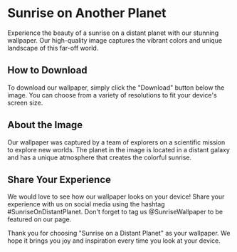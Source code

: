 <!--
Write me markdown content of website with wallpaper:

"Sunrise on a distant planet"

The header of the page should not be copy of the text but rather a real content of the website which is using this wallpaper.
-->

<!--font:Inter-->

# Sunrise on Another Planet

Experience the beauty of a sunrise on a distant planet with our stunning wallpaper. Our high-quality image captures the vibrant colors and unique landscape of this far-off world.

## How to Download

To download our wallpaper, simply click the "Download" button below the image. You can choose from a variety of resolutions to fit your device's screen size.

## About the Image

Our wallpaper was captured by a team of explorers on a scientific mission to explore new worlds. The planet in the image is located in a distant galaxy and has a unique atmosphere that creates the colorful sunrise.

## Share Your Experience

We would love to see how our wallpaper looks on your device! Share your experience with us on social media using the hashtag #SunriseOnDistantPlanet. Don't forget to tag us @SunriseWallpaper to be featured on our page.

Thank you for choosing "Sunrise on a Distant Planet" as your wallpaper. We hope it brings you joy and inspiration every time you look at your device.
